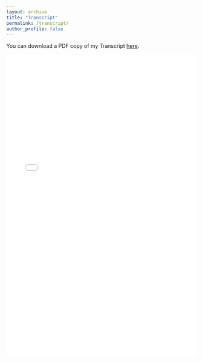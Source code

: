 ```yaml
---
layout: archive
title: "Transcript"
permalink: /transcript/
author_profile: false
---
```


You can download a PDF copy of my Transcript
[here](/files/Gagliardi_Conor_Transcript.pdf).

<iframe src="/files/Gagliardi_Conor_Transcript.pdf" width="100%" height="800" frameborder="no" border="0" marginwidth="0" marginheight="0"></iframe>
